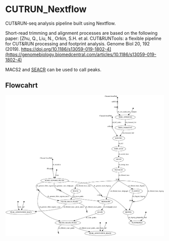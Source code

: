 # CUTRUN_Nextflow
CUT&amp;RUN-seq analysis pipeline built using Nextflow.

Short-read trimming and alignment processes are based on the following paper:
[Zhu, Q., Liu, N., Orkin, S.H. et al. CUT&RUNTools: a flexible pipeline for CUT&RUN processing and footprint analysis. Genome Biol 20, 192 (2019). https://doi.org/10.1186/s13059-019-1802-4](https://genomebiology.biomedcentral.com/articles/10.1186/s13059-019-1802-4)

MACS2 and [SEACR](https://github.com/FredHutch/SEACR) can be used to call peaks.

## Flowcahrt

![flowchart](./flowchart.png)